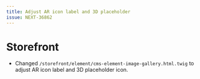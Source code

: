 ```yaml
---
title: Adjust AR icon label and 3D placeholder
issue: NEXT-36862
---
```

# Storefront
* Changed `/storefront/element/cms-element-image-gallery.html.twig` to adjust AR icon label and 3D placeholder icon.
  
